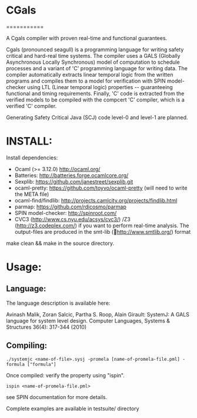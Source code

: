# CGals
===========

A Cgals compiler with proven real-time and functional guarantees.


Cgals (pronounced seagull) is a programming language for writing safety
critical and hard-real time systems. The compiler uses a GALS (Globally
Asynchronous Locally Synchronous) model of computation to schedule
processes and a variant of 'C' programming language for writing
data. The compiler automatically extracts linear temporal logic from the
written programs and compiles them to a model for verification with SPIN
model-checker using LTL (Linear temporal logic) properties --
guaranteeing functional and timing requirements. Finally, 'C' code is
extracted from the verified models to be compiled with the compcert 'C'
compiler, which is a verified 'C' compiler.


Generating Safety Critical Java (SCJ) code level-0 and level-1 are
planned.


# INSTALL:

Install dependencies:

* Ocaml (>= 3.12.0) http://ocaml.org/
* Batteries: http://batteries.forge.ocamlcore.org/
* Sexplib: https://github.com/janestreet/sexplib.git
* ocaml-pretty: https://github.com/toyvo/ocaml-pretty (will need to write the META file)
* ocaml-find/findlib: http://projects.camlcity.org/projects/findlib.html
* parmap: https://github.com/rdicosmo/parmap
* SPIN model-checker: http://spinroot.com/
* CVC3 (http://www.cs.nyu.edu/acsys/cvc3/) /Z3 (http://z3.codeplex.com/)
  if you want to perform real-time analysis. The output-files 
  are produced in the smt-lib (http://www.smtlib.org/)
  format

make clean && make in the source directory.


# Usage:

## Language:

The language description is available here:

Avinash Malik, Zoran Salcic, Partha S. Roop, Alain Girault: SystemJ: A
GALS language for system level design. Computer Languages, Systems &
Structures 36(4): 317-344 (2010)


## Compiling:

```shell
./systemjc <name-of-file>.sysj -promela [name-of-promela-file.pml] -formula ["formula"]
```

Once compiled: verify the property using "ispin".
``` shell
ispin <name-of-promela-file.pml>
```

see SPIN documentation for more details.


Complete examples are available in testsuite/ directory
